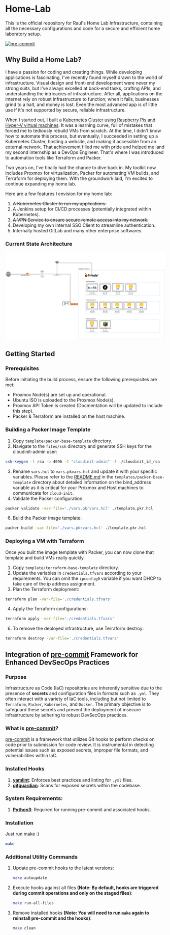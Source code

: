 # Home-Lab
This is the official repository for Raul's Home Lab Infrastructure, containing all the necessary configurations and code for a secure and efficient home laboratory setup.

[![pre-commit](https://img.shields.io/badge/pre--commit-enabled-brightgreen?logo=pre-commit)](https://github.com/pre-commit/pre-commit)

## Why Build a Home Lab?
I have a passion for coding and creating things. While developing applications is fascinating, I've recently found myself drawn to the world of infrastructure. Visual design and front-end development were never my strong suits, but I've always excelled at back-end tasks, crafting APIs, and understanding the intricacies of infrastructure. After all, applications on the internet rely on robust infrastructure to function; when it fails, businesses grind to a halt, and money is lost. Even the most advanced app is of little use if it's not supported by secure, reliable infrastructure.

When I started out, I built a [Kubernetes Cluster using Raspberry Pis and Hyper-V virtual machines](https://github.com/chakraborty29/Personal-Projects/blob/main/kubernetes/setup-with-kubeadm.md). It was a learning curve, full of mistakes that forced me to tediously rebuild VMs from scratch. At the time, I didn't know how to automate this process, but eventually, I succeeded in setting up a Kubernetes Cluster, hosting a website, and making it accessible from an external network. That achievement filled me with pride and helped me land my second internship as a DevOps Engineer. That's where I was introduced to automation tools like Terraform and Packer.

Two years on, I've finally had the chance to dive back in. My toolkit now includes Proxmox for virtualization, Packer for automating VM builds, and Terraform for deploying them. With the groundwork laid, I'm excited to continue expanding my home lab.

Here are a few features I envision for my home lab:

1. ~~A Kubernetes Cluster to run my applications.~~
2. A Jenkins setup for CI/CD processes (potentially integrated within Kubernetes).
3. ~~A VPN Service to ensure secure remote access into my network.~~
4. Developing my own internal SSO Client to streamline authentication.
5. Internally hosted GitLab and many other enterprise softwares.

### Current State Architecture
![Alt Text](https://raw.githubusercontent.com/chakraborty29/Home-Lab/develop/docs/src/current-state-architecture.v1.png)

## Getting Started


### Prerequisites
Before initiating the build process, ensure the following prerequisites are met:
* Proxmox Node(s) are set up and operational.
* Ubuntu ISO is uploaded to the Proxmox Node(s).
* Proxmox API Token is created (Docmentation will be updated to include this step).
* Packer & Terraform are installed on the host machine.

### Building a Packer Image Template
1. Copy `template/packer-base-template` directory.
2. Navigate to the `files/ssh` directory and generate SSH keys for the cloudinit-admin user:
```bash
ssh-keygen -t rsa -b 4096 -C "cloudinit-admin" -f ./cloudinit_id_rsa
```
3. Rename `vars.hcl` to `vars.pkvars.hcl` and update it with your specific variables. Please refer to the [README.md](https://github.com/chakraborty29/Home-Lab/tree/develop/templates/packer-base-template) in the `templates/packer-base-template` directory about detailed information on the bind_address variable as it is critical for your Proxmox and Host machines to communicate for `cloud-init`.
5. Validate the Packer configuration:
```bash
packer validate -var-file='./vars.pkrvars.hcl' ./template.pkr.hcl
```
6. Build the Packer image template:
```bash
packer build -var-file='./vars.pkrvars.hcl' ./template.pkr.hcl
```

### Deploying a VM with Terraform
Once you built the image template with Packer, you can now clone that template and build VMs really quickly.
1. Copy `template/terraform-base-template` directory.
2. Update the variables in `credentials.tfvars` according to your requirements. You can omit the `ipconfig0` variable if you want DHCP to take care of the ip address assignment.
3. Plan the Terraform deployment:
```bash
terraform plan -var-file='./credentials.tfvars'
```
4. Apply the Terraform configurations:
```bash
terraform apply -var-file='./credentials.tfvars'
```
6. To remove the deployed infrastructure, use Terraform destroy:
```bash
terraform destroy -var-file='./credentials.tfvars'
```

## Integration of [pre-commit](https://pre-commit.com/) Framework for Enhanced DevSecOps Practices
### Purpose
Infrastructure as Code (IaC) repositories are inherently sensitive due to the presence of **secrets** and configuration files in formats such as `.yml`. They often interact with a variety of IaC tools, including but not limited to `Terraform`, `Packer`, `Kubernetes`, and `Docker`. The primary objective is to safeguard these secrets and prevent the deployment of insecure infrastructure by adhering to robust DevSecOps practices.

### What is [pre-commit](https://pre-commit.com/)?
[pre-commit](https://pre-commit.com/) is a framework that utilizes Git hooks to perform checks on code prior to submission for code review. It is instrumental in detecting potential issues such as exposed secrets, improper file formats, and vulnerabilities within IaC.

### Installed Hooks
1. **[yamlint](https://github.com/adrienverge/yamllint)**: Enforces best practices and linting for `.yml` files.
2. **[gitguardian](https://github.com/gitguardian/ggshield)**: Scans for exposed secrets within the codebase.

### System Requirements:
1. **[Python3](https://wiki.python.org/moin/BeginnersGuide/Download)**: Required for running pre-commit and associated hooks.

### Installation

Just run make :)
```bash
make
```

### Additional Utility Commands
1. Update pre-commit hooks to the latest versions:
    ```bash
    make autoupdate
    ```
2. Execute hooks against all files **(Note: By default, hooks are triggered during commit operations and only on the staged files)**:
    ```bash
    make run-all-files
    ```
3. Remove installed hooks **(Note: You will need to run `make` again to reinstall pre-commit and the hooks)**:
    ```bash
    make clean
    ```